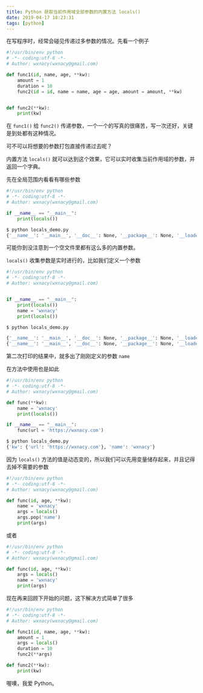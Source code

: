 ```yaml
---
title: Python 获取当前作用域全部参数的内置方法 locals()
date: 2019-04-17 18:23:31
tags: [python]
---
```


在写程序时，经常会碰见传递过多参数的情况。先看一个例子

<!-- more -->

```python
#!/usr/bin/env python
# -*- coding:utf-8 -*-
# Author: wxnacy(wxnacy@gmail.com)

def func1(id, name, age, **kw):
    amount = 1
    duration = 10
    func2(id = id, name = name, age = age, amount = amount, **kw)


def func2(**kw):
    print(kw)
```

在 `func1()` 给 `func2()` 传递参数，一个一个的写真的很痛苦，写一次还好，关键是到处都有这种情况。

可不可以将想要的参数打包直接传递过去呢？

内置方法 `locals()` 就可以达到这个效果，它可以实时收集当前作用域的参数，并返回一个字典。

先在全局范围内看看有哪些参数

```python
#!/usr/bin/env python
# -*- coding:utf-8 -*-
# Author: wxnacy(wxnacy@gmail.com)

if __name__ == "__main__":
    print(locals())
```

```bash
$ python locals_demo.py
{'__name__': '__main__', '__doc__': None, '__package__': None, '__loader__': <_frozen_importlib_external.SourceFileLoader object at 0x102c75860>, '__spec__': None, '__annotations__': {}, '__builtins__': <module 'builtins' (built-in)>, '__file__': 'locals_demo.py', '__cached__': None}
```

可能你到没注意到一个空文件里都有这么多的内置参数。

`locals()` 收集参数是实时进行的，比如我们定义一个参数

```python
#!/usr/bin/env python
# -*- coding:utf-8 -*-
# Author: wxnacy(wxnacy@gmail.com)


if __name__ == "__main__":
    print(locals())
    name = 'wxnacy'
    print(locals())
```

```bash
$ python locals_demo.py

{'__name__': '__main__', '__doc__': None, '__package__': None, '__loader__': <_frozen_importlib_external.SourceFileLoader object at 0x1083d5860>, '__spec__': None, '__annotations__': {}, '__builtins__': <module 'builtins' (built-in)>, '__file__': 'locals_demo.py', '__cached__': None}
{'__name__': '__main__', '__doc__': None, '__package__': None, '__loader__': <_frozen_importlib_external.SourceFileLoader object at 0x1083d5860>, '__spec__': None, '__annotations__': {}, '__builtins__': <module 'builtins' (built-in)>, '__file__': 'locals_demo.py', '__cached__': None, 'name': 'wxnacy'}
```

第二次打印的结果中，就多出了刚刚定义的参数 `name`

在方法中使用也是如此

```python
#!/usr/bin/env python
# -*- coding:utf-8 -*-
# Author: wxnacy(wxnacy@gmail.com)

def func(**kw):
    name = 'wxnacy'
    print(locals())

if __name__ == "__main__":
    func(url = 'https://wxnacy.com')
```

```bash
$ python locals_demo.py
{'kw': {'url': 'https://wxnacy.com'}, 'name': 'wxnacy'}
```

因为 `locals()` 方法的值是动态变的，所以我们可以先用变量储存起来，并且记得去掉不需要的参数

```python
#!/usr/bin/env python
# -*- coding:utf-8 -*-
# Author: wxnacy(wxnacy@gmail.com)

def func(id, age, **kw):
    name = 'wxnacy'
    args = locals()
    args.pop('name')
    print(args)
```

或者

```python
#!/usr/bin/env python
# -*- coding:utf-8 -*-
# Author: wxnacy(wxnacy@gmail.com)

def func(id, age, **kw):
    args = locals()
    name = 'wxnacy'
    print(args)
```

现在再来回顾下开始的问题，这下解决方式简单了很多

```python
#!/usr/bin/env python
# -*- coding:utf-8 -*-
# Author: wxnacy(wxnacy@gmail.com)

def func1(id, name, age, **kw):
    amount = 1
    args = locals()
    duration = 10
    func2(**args)

def func2(**kw):
    print(kw)
```

喔噢，我爱 Python。
